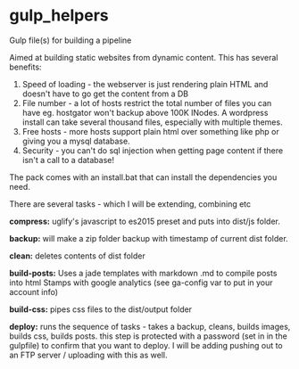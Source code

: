 # gulp_helpers
Gulp file(s) for building a pipeline

Aimed at building static websites from dynamic content. This has several benefits:<br/>
1) Speed of loading - the webserver is just rendering plain HTML and doesn't have to go get the content from a DB<br/>
2) File number - a lot of hosts restrict the total number of files you can have eg. hostgator won't backup above 100K INodes. A wordpress  install can take several thousand files, especially with multiple themes.<br/>
3) Free hosts - more hosts support plain html over something like php or giving you a mysql database.<br/>
4) Security - you can't do sql injection when getting page content if there isn't a call to a database!<br/>

The pack comes with an install.bat that can install the dependencies you need.

There are several tasks - which I will be extending, combining etc

**compress:** uglify's javascript to es2015 preset and puts into dist/js folder.

**backup:** will make a zip folder backup with timestamp of current dist folder.

**clean:** deletes contents of dist folder

**build-posts:** Uses a jade templates with markdown .md to compile posts into html
             Stamps with google analytics (see ga-config var to put in your account info)
             
**build-css:** pipes css files to the dist/output folder

**deploy:** runs the sequence of tasks - takes a backup, cleans, builds images, builds css, builds posts.
        this step is protected with a password (set in in the gulpfile) to confirm that you want to deploy.
        I will be adding pushing out to an FTP server / uploading with this as well.
